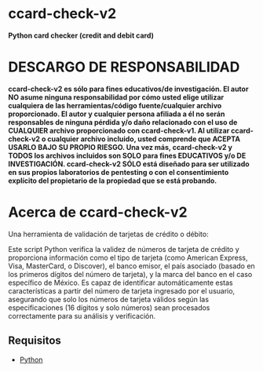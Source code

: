 # ccard-check-v2
**Python card checker (credit and debit card)**

# DESCARGO DE RESPONSABILIDAD
**ccard-check-v2 es sólo para fines educativos/de investigación. El autor NO asume ninguna responsabilidad por cómo usted elige utilizar cualquiera de las herramientas/código fuente/cualquier archivo proporcionado.
 El autor y cualquier persona afiliada a él no serán responsables de ninguna pérdida y/o daño relacionado con el uso de CUALQUIER archivo proporcionado con ccard-check-v1.
 Al utilizar ccard-check-v2 o cualquier archivo incluido, usted comprende que ACEPTA USARLO BAJO SU PROPIO RIESGO. Una vez más, ccard-check-v2 y TODOS los archivos incluidos son SOLO para fines EDUCATIVOS y/o DE INVESTIGACIÓN.
 ccard-check-v2 SÓLO está diseñado para ser utilizado en sus propios laboratorios de pentesting o con el consentimiento explícito del propietario de la propiedad que se está probando.**

 # Acerca de ccard-check-v2
Una herramienta de validación de tarjetas de crédito o débito:

Este script Python verifica la validez de números de tarjeta de crédito y proporciona información como el tipo de tarjeta (como American Express, Visa, MasterCard, o Discover), el banco emisor, el país asociado (basado en los primeros dígitos del número de tarjeta), y la marca del banco en el caso específico de México. Es capaz de identificar automáticamente estas características a partir del número de tarjeta ingresado por el usuario, asegurando que solo los números de tarjeta válidos según las especificaciones (16 dígitos y solo números) sean procesados correctamente para su análisis y verificación.

## Requisitos
- [Python](https://www.python.org/downloads/)

